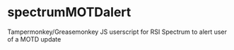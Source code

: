 # spectrumMOTDalert
Tampermonkey/Greasemonkey JS userscript for RSI Spectrum to alert user of a MOTD update
